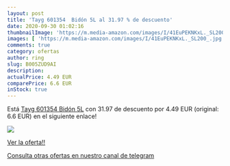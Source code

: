 ```yaml
---
layout: post
title: 'Tayg 601354  Bidón 5L al 31.97 % de descuento'
date: 2020-09-30 01:02:16
thumbnailImage: 'https://m.media-amazon.com/images/I/41EuPEKNKxL._SL200_.jpg'
images: [ 'https://m.media-amazon.com/images/I/41EuPEKNKxL._SL200_.jpg' ]
comments: true
category: ofertas
author: ring
slug: B005ZUD9AI
description:
actualPrice: 4.49 EUR
comparePrice: 6.6 EUR
inStock: true
---
```


Está [Tayg 601354  Bidón 5L](https://www.amazon.com/dp/B005ZUD9AI/?tag=redken08-20) con 31.97 de descuento por 4.49 EUR (original: 6.6 EUR) en el siguiente enlace!

[![](https://m.media-amazon.com/images/I/41EuPEKNKxL._SL200_.jpg)](https://www.amazon.com/dp/B005ZUD9AI/?tag=redken08-20)

[Ver la oferta!!](https://www.amazon.com/dp/B005ZUD9AI/?tag=redken08-20)

[Consulta otras ofertas en nuestro canal de telegram](https://t.me/s/ofertas25)
